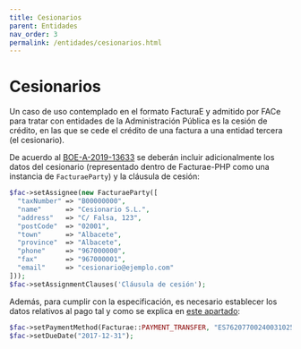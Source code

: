 ```yaml
---
title: Cesionarios
parent: Entidades
nav_order: 3
permalink: /entidades/cesionarios.html
---
```


# Cesionarios
Un caso de uso contemplado en el formato FacturaE y admitido por FACe para tratar con entidades de la Administración Pública es la cesión de crédito, en las que se cede el crédito de una factura a una entidad tercera (el cesionario).

De acuerdo al [BOE-A-2019-13633](https://www.boe.es/eli/es/res/2019/09/17/(1)/con) se deberán incluir adicionalmente los datos del cesionario (representado dentro de Facturae-PHP como una instancia de `FacturaeParty`) y la cláusula de cesión:
```php
$fac->setAssignee(new FacturaeParty([
  "taxNumber" => "B00000000",
  "name"      => "Cesionario S.L.",
  "address"   => "C/ Falsa, 123",
  "postCode"  => "02001",
  "town"      => "Albacete",
  "province"  => "Albacete",
  "phone"     => "967000000",
  "fax"       => "967000001",
  "email"     => "cesionario@ejemplo.com"
]));
$fac->setAssignmentClauses('Cláusula de cesión');
```

Además, para cumplir con la especificación, es necesario establecer los datos relativos al pago tal y como se explica en [este apartado](../propiedades/datos-del-pago.md):
```php
$fac->setPaymentMethod(Facturae::PAYMENT_TRANSFER, "ES7620770024003102575766", "CAHMESMM");
$fac->setDueDate("2017-12-31");
```
